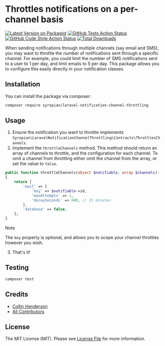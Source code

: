 # Throttles notifications on a per-channel basis

[![Latest Version on Packagist](https://img.shields.io/packagist/v/syropian/laravel-notification-channel-throttling.svg?style=flat-square)](https://packagist.org/packages/syropian/laravel-notification-channel-throttling)
[![GitHub Tests Action Status](https://img.shields.io/github/actions/workflow/status/syropian/laravel-notification-channel-throttling/run-tests.yml?branch=main&label=tests&style=flat-square)](https://github.com/syropian/laravel-notification-channel-throttling/actions?query=workflow%3Arun-tests+branch%3Amain)
[![GitHub Code Style Action Status](https://img.shields.io/github/actions/workflow/status/syropian/laravel-notification-channel-throttling/fix-php-code-style-issues.yml?branch=main&label=code%20style&style=flat-square)](https://github.com/syropian/laravel-notification-channel-throttling/actions?query=workflow%3A"Fix+PHP+code+style+issues"+branch%3Amain)
[![Total Downloads](https://img.shields.io/packagist/dt/syropian/laravel-notification-channel-throttling.svg?style=flat-square)](https://packagist.org/packages/syropian/laravel-notification-channel-throttling)

When sending notifications through multiple channels (say email and SMS), you may want to throttle the number of notifications sent through a specific channel. For example, you could limit the number of SMS notifications sent to a user to 1 per day, and limit emails to 5 per day. This package allows you to configure this easily directly in your notification classes.

## Installation

You can install the package via composer:

```bash
composer require syropian/laravel-notification-channel-throttling
```

## Usage

1. Ensure the notification you want to throttle implements `Syropian\LaravelNotificationChannelThrottling\Contracts\ThrottlesChannels`.
2. Implement the `throttleChannels` method. This method should return an array of channels to throttle, and the configuration for each channel. To omit a channel from throttling either omit the channel from the array, or set the value to `false`.

```php
public function throttleChannels(object $notifiable, array $channels): array
{
    return [
        'mail' => [
            'key' => $notifiable->id,
            'maxAttempts' => 1,
            'decaySeconds' => 900, // 15 minutes
        ],
        'database' => false,
    ];
}
```

> [!NOTE]
> The `key` property is optional, and allows you to scope your channel throttles however you wish.

3. That's it!

## Testing

```bash
composer test
```

## Credits

-   [Collin Henderson](https://github.com/syropian)
-   [All Contributors](../../contributors)

## License

The MIT License (MIT). Please see [License File](LICENSE.md) for more information.

